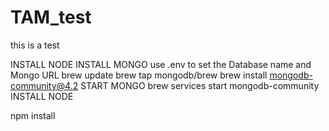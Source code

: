 # TAM_test

this is a test

INSTALL NODE
INSTALL MONGO
use .env to set the Database name and Mongo URL
brew update
brew tap mongodb/brew
brew install mongodb-community@4.2
START MONGO
brew services start mongodb-community
INSTALL NODE

npm install
